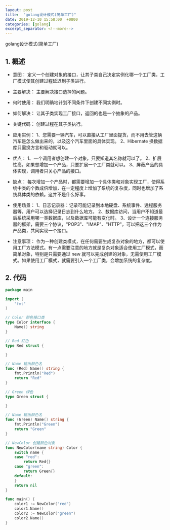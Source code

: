 ```yaml
---
layout: post
title:  "golang设计模式(简单工厂)"
date: 2019-12-10 15:58:00  +0800
categories: [golang]
excerpt_separator: <!--more-->
---
```

golang设计模式(简单工厂)
<!--more-->

## 1. 概述

* 意图：
定义一个创建对象的接口，让其子类自己决定实例化哪一个工厂类，工厂模式使其创建过程延迟到子类进行。

* 主要解决：
主要解决接口选择的问题。

* 何时使用：
我们明确地计划不同条件下创建不同实例时。

* 如何解决：
让其子类实现工厂接口，返回的也是一个抽象的产品。

* 关键代码：
创建过程在其子类执行。

* 应用实例： 
1、您需要一辆汽车，可以直接从工厂里面提货，而不用去管这辆汽车是怎么做出来的，以及这个汽车里面的具体实现。 
2、Hibernate 换数据库只需换方言和驱动就可以。

* 优点： 
1、一个调用者想创建一个对象，只要知道其名称就可以了。 
2、扩展性高，如果想增加一个产品，只要扩展一个工厂类就可以。 3、屏蔽产品的具体实现，调用者只关心产品的接口。

* 缺点：
每次增加一个产品时，都需要增加一个具体类和对象实现工厂，使得系统中类的个数成倍增加，在一定程度上增加了系统的复杂度，同时也增加了系统具体类的依赖。这并不是什么好事。

* 使用场景： 
1、日志记录器：记录可能记录到本地硬盘、系统事件、远程服务器等，用户可以选择记录日志到什么地方。 
2、数据库访问，当用户不知道最后系统采用哪一类数据库，以及数据库可能有变化时。
3、设计一个连接服务器的框架，需要三个协议，"POP3"、"IMAP"、"HTTP"，可以把这三个作为产品类，共同实现一个接口。

* 注意事项：
作为一种创建类模式，在任何需要生成复杂对象的地方，都可以使用工厂方法模式。有一点需要注意的地方就是复杂对象适合使用工厂模式，而简单对象，特别是只需要通过 new 就可以完成创建的对象，无需使用工厂模式。如果使用工厂模式，就需要引入一个工厂类，会增加系统的复杂度。

## 2. 代码

```go
package main

import (
	"fmt"
)

// Color 颜色接口类
type Color interface {
	Name() string
}

// Red 红色
type Red struct {

}

// Name 输出颜色名
func (Red) Name() string {
	fmt.Println("Red")
	return "Red"
}

// Green 绿色
type Green struct {

}

// Name 输出颜色名
func (Green) Name() string {
	fmt.Println("Green")
	return "Green"
}

// NewColor 创建颜色对象
func NewColor(name string) Color {
	switch name {
	case "red":
		return Red{}
	case "green":
		return Green{}
	default:
	}
	return nil
}

func main() {
	color1 := NewColor("red")
	color1.Name()
	color2 := NewColor("green")
	color2.Name()
}

```